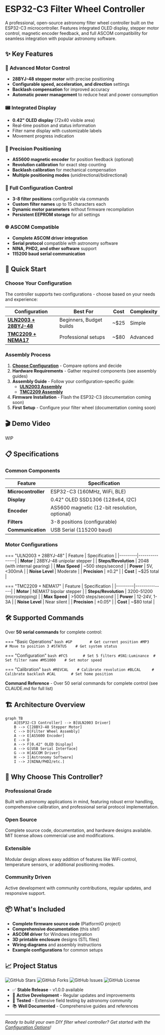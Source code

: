 # ESP32-C3 Filter Wheel Controller


A professional, open-source astronomy filter wheel controller built on the ESP32-C3 microcontroller. Features integrated OLED display, stepper motor control, magnetic encoder feedback, and full ASCOM compatibility for seamless integration with popular astronomy software.

## ✨ Key Features

### 🔄 **Advanced Motor Control**
- **28BYJ-48 stepper motor** with precise positioning
- **Configurable speed, acceleration, and direction** settings
- **Backlash compensation** for improved accuracy
- **Automatic power management** to reduce heat and power consumption

### 📟 **Integrated Display**
- **0.42" OLED display** (72x40 visible area)
- Real-time position and status information
- Filter name display with customizable labels
- Movement progress indication

### 🎯 **Precision Positioning**
- **AS5600 magnetic encoder** for position feedback (optional)
- **Revolution calibration** for exact step counting
- **Backlash calibration** for mechanical compensation
- **Multiple positioning modes** (unidirectional/bidirectional)

### 🔧 **Full Configuration Control**
- **3-8 filter positions** configurable via commands
- **Custom filter names** up to 15 characters each
- **Dynamic motor parameters** without firmware recompilation
- **Persistent EEPROM storage** for all settings

### 🌐 **ASCOM Compatible**
- **Complete ASCOM driver integration**
- **Serial protocol** compatible with astronomy software
- **NINA, PHD2, and other software** support
- **115200 baud serial communication**

## 🚀 Quick Start

### Choose Your Configuration

The controller supports two configurations - choose based on your needs and experience:

| Configuration | Best For | Cost | Complexity |
|---------------|----------|------|------------|
| **[ULN2003 + 28BYJ-48](getting-started/assembly-uln2003.md)** | Beginners, Budget builds | ~$25 | Simple |
| **[TMC2209 + NEMA17](getting-started/assembly-tmc2209.md)** | Professional setups | ~$80 | Advanced |

### Assembly Process

1. **[Choose Configuration](getting-started/configuration-options.md)** - Compare options and decide
2. **Hardware Requirements** - Gather required components (see assembly guides)
3. **Assembly Guide** - Follow your configuration-specific guide:
   - **[ULN2003 Assembly](getting-started/assembly-uln2003.md)**
   - **[TMC2209 Assembly](getting-started/assembly-tmc2209.md)**
4. **Firmware Installation** - Flash the ESP32-C3 (documentation coming soon)
5. **First Setup** - Configure your filter wheel (documentation coming soon)

## 🎬 Demo Video

<div class="video-wrapper">
  WIP
</div>

## 📋 Specifications

### Common Components
| Feature | Specification |
|---------|---------------|
| **Microcontroller** | ESP32-C3 (160MHz, WiFi, BLE) |
| **Display** | 0.42" OLED SSD1306 (128x64, I2C) |
| **Encoder** | AS5600 magnetic (12-bit resolution, optional) |
| **Filters** | 3-8 positions (configurable) |
| **Communication** | USB Serial (115200 baud) |

### Motor Configurations

=== "ULN2003 + 28BYJ-48"
    | Feature | Specification |
    |---------|---------------|
    | **Motor** | 28BYJ-48 unipolar stepper |
    | **Steps/Revolution** | 2048 (with internal gearing) |
    | **Max Speed** | ~500 steps/second |
    | **Power** | 5V, <300mA |
    | **Noise Level** | Moderate |
    | **Precision** | ±0.2° |
    | **Cost** | ~$25 total |

=== "TMC2209 + NEMA17"
    | Feature | Specification |
    |---------|---------------|
    | **Motor** | NEMA17 bipolar stepper |
    | **Steps/Revolution** | 3200-51200 (microstepping) |
    | **Max Speed** | >5000 steps/second |
    | **Power** | 12-24V, 1-3A |
    | **Noise Level** | Near silent |
    | **Precision** | ±0.05° |
    | **Cost** | ~$80 total |

## 🛠️ Supported Commands

Over **50 serial commands** for complete control:

=== "Basic Operations"
    ```bash
    #GP        # Get current position
    #MP3       # Move to position 3
    #STATUS    # Get system status
    ```

=== "Configuration"
    ```bash
    #FC5       # Set 5 filters
    #SN1:Luminance  # Set filter name
    #MS1000    # Set motor speed
    ```

=== "Calibration"
    ```bash
    #REVCAL    # Calibrate revolution
    #BLCAL     # Calibrate backlash
    #CAL       # Set home position
    ```

**Command Reference** - Over 50 serial commands for complete control (see CLAUDE.md for full list)

## 🏗️ Architecture Overview

```mermaid
graph TB
    A[ESP32-C3 Controller] --> B[ULN2003 Driver]
    B --> C[28BYJ-48 Stepper Motor]
    C --> D[Filter Wheel Assembly]
    A --> E[AS5600 Encoder]
    E --> D
    A --> F[0.42" OLED Display]
    A --> G[USB Serial Interface]
    G --> H[ASCOM Driver]
    H --> I[Astronomy Software]
    I --> J[NINA/PHD2/etc.]
```

## 🌟 Why Choose This Controller?

### **Professional Grade**
Built with astronomy applications in mind, featuring robust error handling, comprehensive calibration, and professional serial protocol implementation.

### **Open Source**
Complete source code, documentation, and hardware designs available. MIT license allows commercial use and modifications.

### **Extensible**
Modular design allows easy addition of features like WiFi control, temperature sensors, or additional positioning modes.

### **Community Driven**
Active development with community contributions, regular updates, and responsive support.

## 📦 What's Included

- **Complete firmware source code** (PlatformIO project)
- **Comprehensive documentation** (this site!)
- **ASCOM driver** for Windows integration
- **3D printable enclosure** designs (STL files)
- **Wiring diagrams** and assembly instructions
- **Example configurations** for common setups



## 📈 Project Status

![GitHub Stars](https://img.shields.io/github/stars/juanjol/autoFilterWheel?style=social)
![GitHub Forks](https://img.shields.io/github/forks/juanjol/autoFilterWheel?style=social)
![GitHub Issues](https://img.shields.io/github/issues/juanjol/autoFilterWheel)
![GitHub License](https://img.shields.io/github/license/juanjol/autoFilterWheel)

- ✅ **Stable Release** - v1.0.0 available
- 🔄 **Active Development** - Regular updates and improvements
- 🧪 **Tested** - Extensive field testing by astronomy community
- 📚 **Well Documented** - Comprehensive guides and references

---

*Ready to build your own DIY filter wheel controller? Get started with the [Configuration Options](getting-started/configuration-options.md)!*